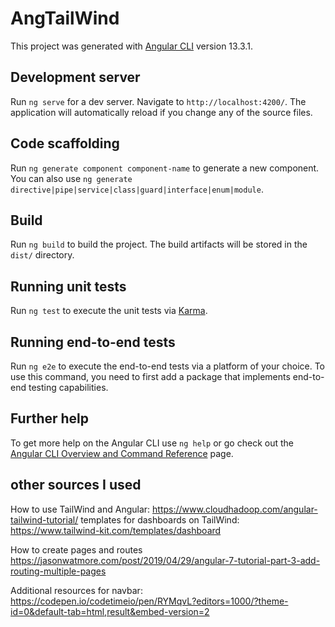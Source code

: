 # AngTailWind

This project was generated with [Angular CLI](https://github.com/angular/angular-cli) version 13.3.1.

## Development server

Run `ng serve` for a dev server. Navigate to `http://localhost:4200/`. The application will automatically reload if you change any of the source files.

## Code scaffolding

Run `ng generate component component-name` to generate a new component. You can also use `ng generate directive|pipe|service|class|guard|interface|enum|module`.

## Build

Run `ng build` to build the project. The build artifacts will be stored in the `dist/` directory.

## Running unit tests

Run `ng test` to execute the unit tests via [Karma](https://karma-runner.github.io).

## Running end-to-end tests

Run `ng e2e` to execute the end-to-end tests via a platform of your choice. To use this command, you need to first add a package that implements end-to-end testing capabilities.

## Further help

To get more help on the Angular CLI use `ng help` or go check out the [Angular CLI Overview and Command Reference](https://angular.io/cli) page.

## other sources I used
How to use TailWind and Angular:
https://www.cloudhadoop.com/angular-tailwind-tutorial/ 
templates for dashboards on TailWind: https://www.tailwind-kit.com/templates/dashboard

How to create pages and routes
https://jasonwatmore.com/post/2019/04/29/angular-7-tutorial-part-3-add-routing-multiple-pages

Additional resources for navbar: https://codepen.io/codetimeio/pen/RYMqvL?editors=1000/?theme-id=0&default-tab=html,result&embed-version=2